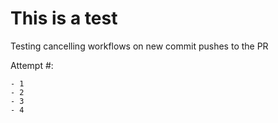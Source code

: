 # This is a test

Testing cancelling workflows on new commit pushes to the PR

Attempt #:

    - 1
    - 2
    - 3
    - 4
